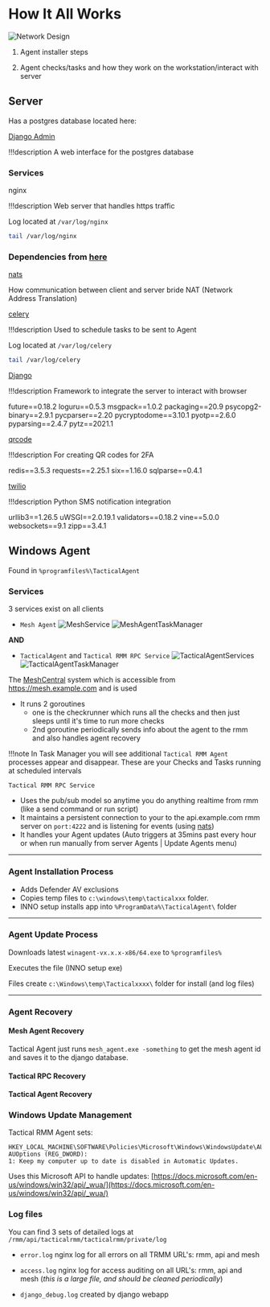 # How It All Works

![Network Design](images/TacticalRMM-Network.png)

1. Agent installer steps

2. Agent checks/tasks and how they work on the workstation/interact with server

## Server

Has a postgres database located here:

[Django Admin](https://wh1te909.github.io/tacticalrmm/functions/django_admin.html)

!!!description
    A web interface for the postgres database

### Services

nginx

!!!description
    Web server that handles https traffic

Log located at `/var/log/nginx`

```bash
tail /var/log/nginx
```

### Dependencies from [here](https://github.com/wh1te909/tacticalrmm/blob/develop/api/tacticalrmm/requirements.txt)

[nats](https://nats.io/)

How communication between client and server bride NAT (Network Address Translation)

[celery](https://github.com/celery/celery)

!!!description
    Used to schedule tasks to be sent to Agent

Log located at `/var/log/celery`

```bash
tail /var/log/celery
```

[Django](https://www.djangoproject.com/)

!!!description
    Framework to integrate the server to interact with browser

future==0.18.2
loguru==0.5.3
msgpack==1.0.2
packaging==20.9
psycopg2-binary==2.9.1
pycparser==2.20
pycryptodome==3.10.1
pyotp==2.6.0
pyparsing==2.4.7
pytz==2021.1

[qrcode](https://pypi.org/project/qrcode/)

!!!description
    For creating QR codes for 2FA

redis==3.5.3
requests==2.25.1
six==1.16.0
sqlparse==0.4.1

[twilio](https://www.twilio.com/)

!!!description
    Python SMS notification integration

urllib3==1.26.5
uWSGI==2.0.19.1
validators==0.18.2
vine==5.0.0
websockets==9.1
zipp==3.4.1

## Windows Agent

Found in `%programfiles%\TacticalAgent`

### Services

3 services exist on all clients

* `Mesh Agent`
![MeshService](images/trmm_services_mesh.png)
![MeshAgentTaskManager](images/trmm_services__taskmanager_mesh.png)

**AND**

* `TacticalAgent` and `Tactical RMM RPC Service`
![TacticalAgentServices](images/trmm_services.png)
![TacticalAgentTaskManager](images/trmm_services__taskmanager_agent.png)

The [MeshCentral](https://meshcentral.com/) system which is accessible from <https://mesh.example.com> and is used

* It runs 2 goroutines
  * one is the checkrunner which runs all the checks and then just sleeps until it's time to run more checks
  * 2nd goroutine periodically sends info about the agent to the rmm and also handles agent recovery

!!!note
    In Task Manager you will see additional `Tactical RMM Agent` processes appear and disappear. These are your Checks and Tasks running at scheduled intervals

`Tactical RMM RPC Service`

* Uses the pub/sub model so anytime you do anything realtime from rmm (like a send command or run script)
* It maintains a persistent connection to your to the api.example.com rmm server on `port:4222` and is listening for events (using [nats](https://nats.io/))
* It handles your Agent updates (Auto triggers at 35mins past every hour or when run manually from server Agents | Update Agents menu)

***

### Agent Installation Process

* Adds Defender AV exclusions
* Copies temp files to `c:\windows\temp\tacticalxxx` folder.
* INNO setup installs app into `%ProgramData%\TacticalAgent\` folder

***

### Agent Update Process

Downloads latest `winagent-vx.x.x-x86/64.exe` to `%programfiles%`

Executes the file (INNO setup exe)

Files create `c:\Windows\temp\Tacticalxxxx\` folder for install (and log files)

***

### Agent Recovery

#### Mesh Agent Recovery

Tactical Agent just runs `mesh_agent.exe -something` to get the mesh agent id and saves it to the django database.

#### Tactical RPC Recovery

#### Tactical Agent Recovery

### Windows Update Management

Tactical RMM Agent sets:

```reg
HKEY_LOCAL_MACHINE\SOFTWARE\Policies\Microsoft\Windows\WindowsUpdate\AU
AUOptions (REG_DWORD):
1: Keep my computer up to date is disabled in Automatic Updates.
```

Uses this Microsoft API to handle updates: [https://docs.microsoft.com/en-us/windows/win32/api/_wua/](https://docs.microsoft.com/en-us/windows/win32/api/_wua/)

### Log files

You can find 3 sets of detailed logs at `/rmm/api/tacticalrmm/tacticalrmm/private/log`

* `error.log` nginx log for all errors on all TRMM URL's: rmm, api and mesh

* `access.log` nginx log for access auditing on all URL's: rmm, api and mesh (_this is a large file, and should be cleaned periodically_)

* `django_debug.log` created by django webapp
